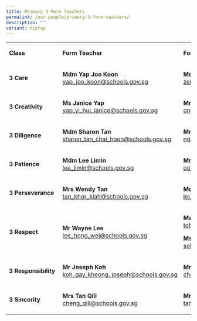 ```yaml
---
title: Primary 3 Form Teachers
permalink: /our-people/primary-3-form-teachers/
description: ""
variant: tiptap
---
```

<table style="minWidth: 75px">
<colgroup>
<col>
<col>
<col>
</colgroup>
<tbody>
<tr>
<td rowspan="1" colspan="1">
<p><strong>Class</strong>
</p>
</td>
<td rowspan="1" colspan="1">
<p><strong>Form Teacher</strong>
</p>
</td>
<td rowspan="1" colspan="1">
<p><strong>Form Teacher</strong>
</p>
</td>
</tr>
<tr>
<td rowspan="1" colspan="1">
<p><strong>3 Care</strong>
</p>
</td>
<td rowspan="1" colspan="1">
<p><strong>Mdm Yap Joo Koon<a href="mailto:yap_joo_koon@schools.gov.sg" rel="noopener noreferrer nofollow" target="_blank"><br></a></strong>
<a href="mailto:yap_joo_koon@schools.gov.sg" rel="noopener noreferrer nofollow" target="_blank"><u>yap_joo_koon@schools.gov.sg</u>
</a>
</p>
</td>
<td rowspan="1" colspan="1">
<p><strong>Mdm Zeng Jing<a href="mailto:zeng_jing@schools.gov.sg" rel="noopener noreferrer nofollow" target="_blank"><br></a></strong>
<a href="mailto:zeng_jing@schools.gov.sg" rel="noopener noreferrer nofollow" target="_blank"><u>zeng_jing@schools.gov.sg</u>
</a>
</p>
</td>
</tr>
<tr>
<td rowspan="1" colspan="1">
<p><strong>3 Creativity</strong>
</p>
</td>
<td rowspan="1" colspan="1">
<p><strong>Ms Janice Yap<a href="mailto:yap_yi_hui_janice@schools.gov.sg" rel="noopener noreferrer nofollow" target="_blank"><br></a></strong>
<a href="mailto:yap_yi_hui_janice@schools.gov.sg" rel="noopener noreferrer nofollow" target="_blank"><u>yap_yi_hui_janice@schools.gov.sg</u>
</a>
</p>
</td>
<td rowspan="1" colspan="1">
<p><strong>Mrs Eileen Peh<a href="mailto:ong_hui_san_eileen@schools.gov.sg" rel="noopener noreferrer nofollow" target="_blank"><br></a></strong>
<a href="mailto:ong_hui_san_eileen@schools.gov.sg" rel="noopener noreferrer nofollow" target="_blank"><u>ong_hui_san_eileen@schools.gov.sg</u>
</a>
</p>
</td>
</tr>
<tr>
<td rowspan="1" colspan="1">
<p><strong>3 Diligence</strong>
</p>
</td>
<td rowspan="1" colspan="1">
<p><strong>Mdm Sharon Tan<br></strong><a href="mailto:sharon_tan_chai_hoon@schools.gov.sg" rel="noopener noreferrer nofollow" target="_blank"><u>sharon_tan_chai_hoon@schools.gov.sg</u></a>
</p>
</td>
<td rowspan="1" colspan="1">
<p><strong>Mr Ng Chao Hsien<a href="mailto:ng_chao_hsien_charles@schools.gov.sg" rel="noopener noreferrer nofollow" target="_blank"><br></a></strong>
<a href="mailto:ng_chao_hsien_charles@schools.gov.sg" rel="noopener noreferrer nofollow" target="_blank"><u>ng_chao_hsien_charles@schools.gov.sg</u>
</a>
</p>
</td>
</tr>
<tr>
<td rowspan="1" colspan="1">
<p><strong>3 Patience</strong>
</p>
</td>
<td rowspan="1" colspan="1">
<p><strong>Mdm Lee Limin<a href="mailto:lee_limin@schools.gov.sg" rel="noopener noreferrer nofollow" target="_blank"><br></a></strong>
<a href="mailto:lee_limin@schools.gov.sg" rel="noopener noreferrer nofollow" target="_blank"><u>lee_limin@schools.gov.sg</u>
</a>
</p>
</td>
<td rowspan="1" colspan="1">
<p><strong>Mr Ooi Thiam Seng<a href="mailto:ooi_thiam_seng@schools.gov.sg" rel="noopener noreferrer nofollow" target="_blank"><br></a></strong>
<a href="mailto:ooi_thiam_seng@schools.gov.sg" rel="noopener noreferrer nofollow" target="_blank"><u>ooi_thiam_seng@schools.gov.sg</u>
</a>
</p>
</td>
</tr>
<tr>
<td rowspan="1" colspan="1">
<p><strong>3 Perseverance</strong>
</p>
</td>
<td rowspan="1" colspan="1">
<p><strong>Mrs Wendy Tan<a href="mailto:tan_khor_kiah@schools.gov.sg" rel="noopener noreferrer nofollow" target="_blank"><br></a></strong>
<a href="mailto:tan_khor_kiah@schools.gov.sg" rel="noopener noreferrer nofollow" target="_blank"><u>tan_khor_kiah@schools.gov.sg</u>
</a>
</p>
</td>
<td rowspan="1" colspan="1">
<p><strong>Mdm Lei Min<a href="mailto:lei_min@schools.gov.sg" rel="noopener noreferrer nofollow" target="_blank"><br></a></strong>
<a href="mailto:lei_min@schools.gov.sg" rel="noopener noreferrer nofollow" target="_blank"><u>lei_min@schools.gov.sg</u>
</a>
</p>
</td>
</tr>
<tr>
<td rowspan="1" colspan="1">
<p><strong>3 Respect</strong>
</p>
</td>
<td rowspan="1" colspan="1">
<p><strong>Mr Wayne Lee<a href="mailto:lee_hong_wei@schools.gov.sg" rel="noopener noreferrer nofollow" target="_blank"><br></a></strong>
<a href="mailto:lee_hong_wei@schools.gov.sg" rel="noopener noreferrer nofollow" target="_blank"><u>lee_hong_wei@schools.gov.sg</u>
</a>
</p>
</td>
<td rowspan="1" colspan="1">
<p><strong>Ms Shirley Toh Lay Peng<a href="mailto:toh_lay_peng_shirley@schools.gov.sg" rel="noopener noreferrer nofollow" target="_blank"><br></a></strong>
<a href="mailto:toh_lay_peng_shirley@schools.gov.sg" rel="noopener noreferrer nofollow" target="_blank"><u>toh_lay_peng_shirley@schools.gov.sg</u>
</a>
</p>
<p></p>
<p><strong>Ms Joi Soh Qi Yu<a href="mailto:soh_qi_yu@schools.gov.sg" rel="noopener noreferrer nofollow" target="_blank"><br></a></strong>
<a href="mailto:soh_qi_yu@schools.gov.sg" rel="noopener noreferrer nofollow" target="_blank"><u>soh_qi_yu@schools.gov.sg</u>
</a>
</p>
</td>
</tr>
<tr>
<td rowspan="1" colspan="1">
<p><strong>3&nbsp;Responsibility&nbsp;</strong>
</p>
</td>
<td rowspan="1" colspan="1">
<p><strong>Mr Joseph Koh</strong><a href="mailto:koh_gay_kheong_joseph@schools.gov.sg" rel="noopener noreferrer nofollow" target="_blank"><br><u>koh_gay_kheong_joseph@schools.gov.sg</u></a>
</p>
</td>
<td rowspan="1" colspan="1">
<p><strong>Mrs Jeanny Wong<a href="mailto:chong_woan_ling@schools.gov.sg" rel="noopener noreferrer nofollow" target="_blank"><br></a></strong>
<a href="mailto:chong_woan_ling@schools.gov.sg" rel="noopener noreferrer nofollow" target="_blank"><u>chong_woan_ling@schools.gov.sg</u>
</a>
</p>
</td>
</tr>
<tr>
<td rowspan="1" colspan="1">
<p><strong>3 Sincerity</strong>
</p>
</td>
<td rowspan="1" colspan="1">
<p><strong>Mrs Tan Qili<a href="mailto:cheng_qili@schools.gov.sg" rel="noopener noreferrer nofollow" target="_blank"><br></a></strong>
<a href="mailto:cheng_qili@schools.gov.sg" rel="noopener noreferrer nofollow" target="_blank"><u>cheng_qili@schools.gov.sg</u>
</a>
</p>
</td>
<td rowspan="1" colspan="1">
<p><strong>Mr Seth Tan</strong>
<br><a href="mailto:tan_jian_liang@schools.gov.sg" rel="noopener noreferrer nofollow" target="_blank"><u>tan_jian_liang@schools.gov.sg</u></a>
</p>
</td>
</tr>
</tbody>
</table>
<p></p>